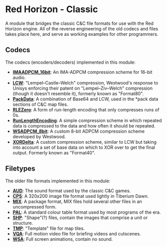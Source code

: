 
Red Horizon - Classic
=====================

A module that bridges the classic C&C file formats for use with the Red Horizon
engine.  All of the reverse engineering of the old codecs and files takes place
here, and serve as working examples for other programmers.


Codecs
------

The codecs (encoders/decoders) implemented in this module:

 - **[IMAADPCM_16bit](source/nz/net/ultraq/redhorizon/classic/codecs/IMAADPCM16bit.groovy)**:
   An IMA-ADPCM compression scheme for 16-bit audio.
 - **[LCW](source/nz/net/ultraq/redhorizon/classic/codecs/LCW.groovy)**:
   "Lempel–Castle–Welch" compression, Westwood's response to Unisys enforcing
   their patent on "Lempel–Ziv–Welch" compression (though it doesn't resemble
   it), formerly known as "Format80".
 - **[PackData](source/nz/net/ultraq/redhorizon/classic/codecs/PackData.groovy)**:
   A combination of Base64 and LCW, used in the \*pack data sections of C&C map
   files.
 - **[RLEZero](source/nz/net/ultraq/redhorizon/classic/codecs/RLEZero.groovy)**:
   A form of run-length encoding that only compresses runs of 0s.
 - **[RunLengthEncoding](source/nz/net/ultraq/redhorizon/classic/codecs/RunLengthEncoding.groovy)**:
   A simple compression scheme in which repeated data is compressed to the data
   and how often it should be repeated.
 - **[WSADPCM_8bit](source/nz/net/ultraq/redhorizon/classic/codecs/WSADPCM8bit.groovy)**:
   A custom 8-bit ADPCM compression scheme developed by Westwood.
 - **[XORDelta](source/nz/net/ultraq/redhorizon/classic/codecs/XORDelta.groovy)**:
   A custom compression scheme, similar to LCW but taking into account a set of
   base data on which to XOR over to get the final output.  Formerly known as
   "Format40".


Filetypes
---------

The older file formats implemented in this module:

 - **[AUD](source/nz/net/ultraq/redhorizon/classic/filetypes/aud)**:
   The sound format used by the classic C&C games.
 - **[CPS](source/nz/net/ultraq/redhorizon/classic/filetypes/cps)**:
   A 320x200 image file format used lightly in Tiberium Dawn.
 - **[MIX](source/nz/net/ultraq/redhorizon/classic/filetypes/mix)**:
   A package format, MIX files hold several other files in an uncompressed form.
 - **[PAL](source/nz/net/ultraq/redhorizon/classic/filetypes/pal)**:
   A standard colour table format used by most programs of the era.
 - **[SHP](source/nz/net/ultraq/redhorizon/classic/filetypes/shp)**:
   "Shape"(?) files, contain the images that comprise a unit or structure.
 - **[TMP](source/nz/net/ultraq/redhorizon/classic/filetypes/tmp)**:
   "Template" file for map tiles.
 - **[VQA](source/nz/net/ultraq/redhorizon/classic/filetypes/vqa)**:
   Full motion video file for briefing videos and cutscenes.
 - **[WSA](source/nz/net/ultraq/redhorizon/classic/filetypes/wsa)**:
   Full screen animations, contain no sound.
